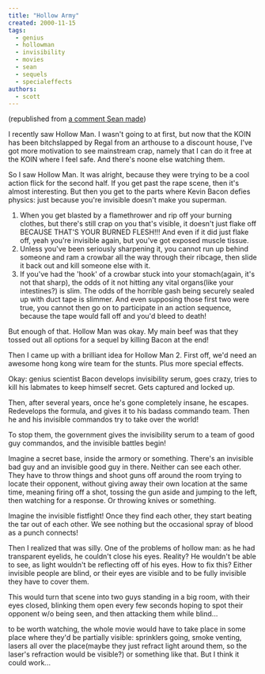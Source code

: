 ```yaml
---
title: "Hollow Army"
created: 2000-11-15
tags: 
  - genius
  - hollowman
  - invisibility
  - movies
  - sean
  - sequels
  - specialeffects
authors: 
  - scott
---
```


(republished from [a comment Sean made](/2000/11/lots-of-movies/#comment-6034))

I recently saw Hollow Man. I wasn't going to at first, but now that the KOIN has been bitchslapped by Regal from an arthouse to a discount house, I've got more motivation to see mainstream crap, namely that I can do it free at the KOIN where I feel safe. And there's noone else watching them.

So I saw Hollow Man. It was alright, because they were trying to be a cool action flick for the second half. If you get past the rape scene, then it's almost interesting. But then you get to the parts where Kevin Bacon defies physics: just because you're invisible doesn't make you superman.

1. When you get blasted by a flamethrower and rip off your burning clothes, but there's still crap on you that's visible, it doesn't just flake off BECAUSE THAT'S YOUR BURNED FLESH!!! And even if it did just flake off, yeah you're invisible again, but you've got exposed muscle tissue.
2. Unless you've been seriously sharpening it, you cannot run up behind someone and ram a crowbar all the way through their ribcage, then slide it back out and kill someone else with it.
3. If you've had the 'hook' of a crowbar stuck into your stomach(again, it's not that sharp), the odds of it not hitting any vital organs(like your intestines?) is slim. The odds of the horrible gash being securely sealed up with duct tape is slimmer. And even supposing those first two were true, you cannot then go on to participate in an action sequence, because the tape would fall off and you'd bleed to death!

But enough of that. Hollow Man was okay. My main beef was that they tossed out all options for a sequel by killing Bacon at the end!

Then I came up with a brilliant idea for Hollow Man 2. First off, we'd need an awesome hong kong wire team for the stunts. Plus more special effects.

Okay: genius scientist Bacon develops invisibility serum, goes crazy, tries to kill his labmates to keep himself secret. Gets captured and locked up.

Then, after several years, once he's gone completely insane, he escapes. Redevelops the formula, and gives it to his badass commando team. Then he and his invisible commandos try to take over the world!

To stop them, the government gives the invisibility serum to a team of good guy commandos, and the invisible battles begin!

Imagine a secret base, inside the armory or something. There's an invisible bad guy and an invisible good guy in there. Neither can see each other. They have to throw things and shoot guns off around the room trying to locate their opponent, without giving away their own location at the same time, meaning firing off a shot, tossing the gun aside and jumping to the left, then watching for a response. Or throwing knives or something.

Imagine the invisible fistfight! Once they find each other, they start beating the tar out of each other. We see nothing but the occasional spray of blood as a punch connects!

Then I realized that was silly. One of the problems of hollow man: as he had transparent eyelids, he couldn't close his eyes. Reality? He wouldn't be able to see, as light wouldn't be reflecting off of his eyes. How to fix this? Either invisible people are blind, or their eyes are visible and to be fully invisible they have to cover them.

This would turn that scene into two guys standing in a big room, with their eyes closed, blinking them open every few seconds hoping to spot their opponent w/o being seen, and then attacking them while blind...

to be worth watching, the whole movie would have to take place in some place where they'd be partially visible: sprinklers going, smoke venting, lasers all over the place(maybe they just refract light around them, so the laser's refraction would be visible?) or something like that. But I think it could work...
